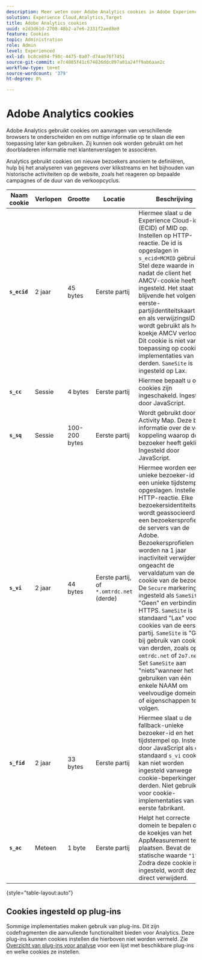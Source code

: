 ```yaml
---
description: Meer weten over Adobe Analytics cookies in Adobe Experience Cloud?
solution: Experience Cloud,Analytics,Target
title: Adobe Analytics cookies
uuid: e2d3d61d-2708-48b2-a7e6-2331f2aed8e0
feature: Cookies
topic: Administration
role: Admin
level: Experienced
exl-id: bc8ce894-f98c-4475-8a07-d74ae76f7451
source-git-commit: e7c4085f41c674826ddc097a01a24ff9ab6aae2c
workflow-type: tm+mt
source-wordcount: '379'
ht-degree: 0%

---
```


# Adobe Analytics cookies

Adobe Analytics gebruikt cookies om aanvragen van verschillende browsers te onderscheiden en om nuttige informatie op te slaan die een toepassing later kan gebruiken. Zij kunnen ook worden gebruikt om het doorbladeren informatie met klantenverslagen te associëren.

Analytics gebruikt cookies om nieuwe bezoekers anoniem te definiëren, hulp bij het analyseren van gegevens over klikstreams en het bijhouden van historische activiteiten op de website, zoals het reageren op bepaalde campagnes of de duur van de verkoopcyclus.

| Naam cookie | Verlopen | Grootte | Locatie | Beschrijving |
| --- | --- | --- | --- | --- |
| **`s_ecid`** | 2 jaar | 45 bytes | Eerste partij | Hiermee slaat u de Experience Cloud-id (ECID) of MID op. Instellen op HTTP-reactie. De id is opgeslagen in `s_ecid=MCMID` gebruiken. Stel deze waarde in nadat de client het AMCV-cookie heeft ingesteld. Het staat blijvende het volgen van eerste-partijidentiteitskaart toe en als verwijzingsID wordt gebruikt als het koekje AMCV verloopt. Dit cookie is niet van toepassing op cookie-implementaties van derden. `SameSite` is ingesteld op Lax. |
| **`s_cc`** | Sessie | 4 bytes | Eerste partij | Hiermee bepaalt u of cookies zijn ingeschakeld. Ingesteld door JavaScript. |
| **`s_sq`** | Sessie | 100-200 bytes | Eerste partij | Wordt gebruikt door Activity Map. Deze bevat informatie over de vorige koppeling waarop de bezoeker heeft geklikt. Ingesteld door JavaScript. |
| **`s_vi`** | 2 jaar | 44 bytes | Eerste partij, of `*.omtrdc.net` (derde) | Hiermee worden een unieke bezoeker-id en een unieke tijdstempel opgeslagen. Instellen op HTTP-reactie. Elke bezoekersidentiteitskaart wordt geassocieerd met een bezoekersprofiel op de servers van de Adobe. Bezoekersprofielen worden na 1 jaar inactiviteit verwijderd, ongeacht de vervaldatum van de cookie van de bezoeker. De `Secure` markering ingesteld als `SameSite` is &quot;Geen&quot; en verbinding is HTTPS. `SameSite` is standaard &quot;Lax&quot; voor cookies van de eerste partij. `SameSite` is &quot;Geen&quot; bij gebruik van cookies van derden, zoals op `omtrdc.net` of `2o7.net`. Set `SameSite` aan &quot;niets&quot;wanneer het gebruiken van één enkele NAAM om veelvoudige domeinen of eigenschappen te volgen. |
| **`s_fid`** | 2 jaar | 33 bytes | Eerste partij | Hiermee slaat u de fallback-unieke bezoeker-id en het tijdstempel op. Instellen door JavaScript als de standaard `s_vi` cookie kan niet worden ingesteld vanwege cookie-beperkingen van derden. Niet gebruikt voor cookie-implementaties van de eerste fabrikant. |
| **`s_ac`** | Meteen | 1 byte | Eerste partij | Helpt het correcte domein te bepalen om de koekjes van het AppMeasurement te plaatsen. Bevat de statische waarde `"1"`. Zodra deze cookie is ingesteld, wordt deze direct verwijderd. |

{style="table-layout:auto"}

## Cookies ingesteld op plug-ins

Sommige implementaties maken gebruik van plug-ins. Dit zijn codefragmenten die aanvullende functionaliteit bieden voor Analytics. Deze plug-ins kunnen cookies instellen die hierboven niet worden vermeld. Zie [Overzicht van plug-ins voor analyse](https://experienceleague.adobe.com/en/docs/analytics/implementation/vars/plugins/impl-plugins) voor een lijst met beschikbare plug-ins en welke cookies ze instellen.
